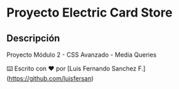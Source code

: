 # Proyecto Electric Card Store

## Descripción

Proyecto Módulo 2 - CSS Avanzado - Media Queries

⌨️ Escrito con ❤️ por [Luis Fernando Sanchez F.] (https://github.com/luisfersan)